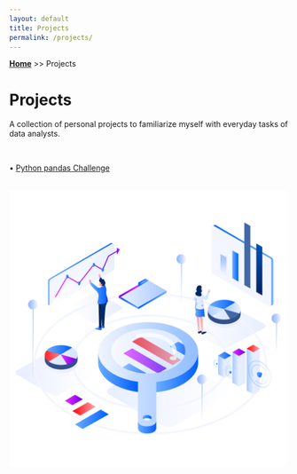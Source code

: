 ```yaml
---
layout: default
title: Projects
permalink: /projects/
---
```

**[Home](https://xyjiang970.github.io/portfolio/)** >> Projects
# Projects
A collection of personal projects to familiarize myself with everyday tasks of data analysts.

<br>

• [Python pandas Challenge](https://xyjiang970.github.io/portfolio/projects/pandas_project_challenge/pandas.html)

<br>

<!-- ![projects_image](../projects/projects_image.png) -->
<img src="https://github.com/xyjiang970/portfolio/blob/main/projects/projects_image.png" alt="projects_image" width=500 align=center>
